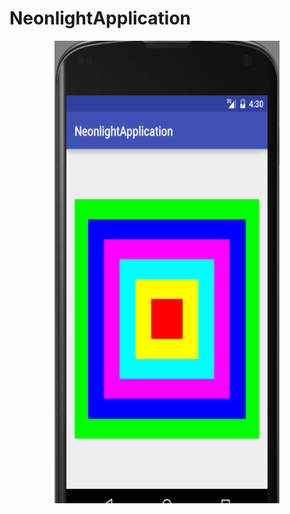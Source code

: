 # NeonlightApplication

<p align="center">
  <img src="/img/image.png" alt="My image" width="360px" height="740px"/>
</p>